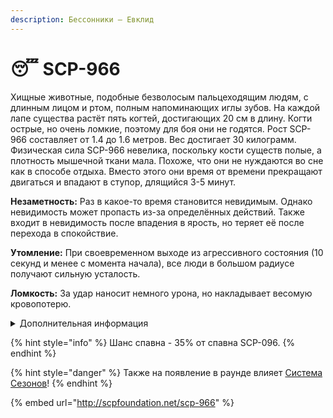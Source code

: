 ```yaml
---
description: Бессонники – Евклид
---
```


# 😴 SCP-966

Хищные животные, подобные безволосым пальцеходящим людям, с длинным лицом и ртом, полным напоминающих иглы зубов. На каждой лапе существа растёт пять когтей, достигающих 20 см в длину. Когти острые, но очень ломкие, поэтому для боя они не годятся. Рост SCP-966 составляет от 1.4 до 1.6 метров. Вес достигает 30 килограмм. Физическая сила SCP-966 невелика, поскольку кости существ полые, а плотность мышечной ткани мала. Похоже, что они не нуждаются во сне как в способе отдыха. Вместо этого они время от времени прекращают двигаться и впадают в ступор, длящийся 3-5 минут.

**Незаметность:** Раз в какое-то время становится невидимым. Однако невидимость может пропасть из-за определённых действий. Также входит в невидимость после впадения в ярость, но теряет её после перехода в спокойствие.

**Утомление:** При своевременном выходе из агрессивного состояния (10 секунд и менее с момента начала), все люди в большом радиусе получают сильную усталость.

**Ломкость:** За удар наносит немного урона, но накладывает весомую кровопотерю.

<details>

<summary>Дополнительная информация</summary>

* **Класс**: SCP-096
* **Роль в команде**: Саппорт

</details>

{% hint style="info" %}
Шанс спавна - 35% от спавна SCP-096.
{% endhint %}

{% hint style="danger" %}
Также на появление в раунде влияет [Система Сезонов](../../server-systems/seasons-system.md)!
{% endhint %}

{% embed url="http://scpfoundation.net/scp-966" %}
